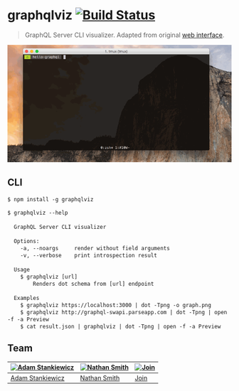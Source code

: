 # graphqlviz [![Build Status](https://travis-ci.org/sheerun/graphqlviz.svg?branch=master)](https://travis-ci.org/sheerun/graphqlviz)

> GraphQL Server CLI visualizer. Adapted from original [web interface](https://github.com/NathanRSmith/graphql-visualizer).

![](demo.gif)

## CLI

```
$ npm install -g graphqlviz
```

```
$ graphqlviz --help

  GraphQL Server CLI visualizer

  Options:
    -a, --noargs     render without field arguments
    -v, --verbose    print introspection result

  Usage
    $ graphqlviz [url]
        Renders dot schema from [url] endpoint

  Examples
    $ graphqlviz https://localhost:3000 | dot -Tpng -o graph.png
    $ graphqlviz http://graphql-swapi.parseapp.com | dot -Tpng | open -f -a Preview
    $ cat result.json | graphqlviz | dot -Tpng | open -f -a Preview

```

## Team

[![Adam Stankiewicz](https://avatars3.githubusercontent.com/u/292365?s=130)](https://sheerun.net) | [![Nathan Smith](https://avatars1.githubusercontent.com/u/1530197?s=130)](http://nathanrandal.com/) | [![Join](https://github.com/sheerun/graphqlviz/pulls)](https://assets-cdn.github.com/images/modules/logos_page/GitHub-Mark.png)
---|---|---
[Adam Stankiewicz](https://sheerun.net) | [Nathan Smith](http://nathanrandal.com/) | [Join](https://github.com/sheerun/graphqlviz/pulls)
